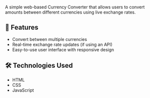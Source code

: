 A simple web-based Currency Converter that allows users to convert amounts between different currencies using live exchange rates.

## 🌟 Features

- Convert between multiple currencies
- Real-time exchange rate updates (if using an API)
- Easy-to-use user interface with responsive design

## 🛠️ Technologies Used

- HTML
- CSS
- JavaScript
